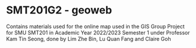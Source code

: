 # SMT201G2 - geoweb

Contains materials used for the online map used in the GIS Group Project for SMU SMT201 in Academic Year 2022/2023 Semester 1 under 
Professor Kam Tin Seong, done by Lim Zhe Bin, Lu Quan Fang and Claire Goh
